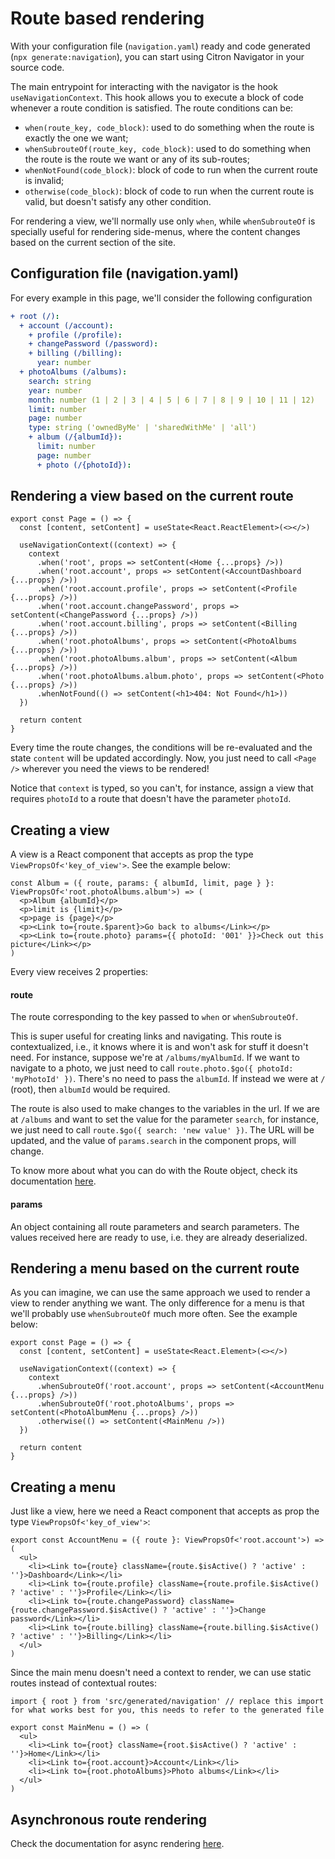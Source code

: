 # Route based rendering
With your configuration file (`navigation.yaml`) ready and code generated (`npx generate:navigation`), you can start using Citron Navigator
in your source code.

The main entrypoint for interacting with the navigator is the hook `useNavigationContext`. This hook allows you to execute a block of code
whenever a route condition is satisfied. The route conditions can be:

- `when(route_key, code_block)`: used to do something when the route is exactly the one we want;
- `whenSubrouteOf(route_key, code_block)`: used to do something when the route is the route we want or any of its sub-routes;
- `whenNotFound(code_block)`: block of code to run when the current route is invalid;
- `otherwise(code_block)`: block of code to run when the current route is valid, but doesn't satisfy any other condition.

For rendering a view, we'll normally use only `when`, while `whenSubrouteOf` is specially useful for rendering side-menus, where the content
changes based on the current section of the site.

## Configuration file (navigation.yaml)
For every example in this page, we'll consider the following configuration

```yaml
+ root (/):
  + account (/account):
    + profile (/profile):
    + changePassword (/password):
    + billing (/billing):
      year: number
  + photoAlbums (/albums):
    search: string
    year: number
    month: number (1 | 2 | 3 | 4 | 5 | 6 | 7 | 8 | 9 | 10 | 11 | 12)
    limit: number
    page: number
    type: string ('ownedByMe' | 'sharedWithMe' | 'all')
    + album (/{albumId}):
      limit: number
      page: number
      + photo (/{photoId}):
```

## Rendering a view based on the current route
```tsx
export const Page = () => {
  const [content, setContent] = useState<React.ReactElement>(<></>)
  
  useNavigationContext((context) => {
    context
      .when('root', props => setContent(<Home {...props} />))
      .when('root.account', props => setContent(<AccountDashboard {...props} />))
      .when('root.account.profile', props => setContent(<Profile {...props} />))
      .when('root.account.changePassword', props => setContent(<ChangePassword {...props} />))
      .when('root.account.billing', props => setContent(<Billing {...props} />))
      .when('root.photoAlbums', props => setContent(<PhotoAlbums {...props} />))
      .when('root.photoAlbums.album', props => setContent(<Album {...props} />))
      .when('root.photoAlbums.album.photo', props => setContent(<Photo {...props} />))
      .whenNotFound(() => setContent(<h1>404: Not Found</h1>))
  })

  return content
}
```

Every time the route changes, the conditions will be re-evaluated and the state `content` will be updated accordingly. Now, you just need
to call `<Page />` wherever you need the views to be rendered!

Notice that `context` is typed, so you can't, for instance, assign a view that requires `photoId` to a route that doesn't have the parameter
 `photoId`.

## Creating a view
A view is a React component that accepts as prop the type `ViewPropsOf<'key_of_view'>`. See the example below:

```tsx
const Album = ({ route, params: { albumId, limit, page } }: ViewPropsOf<'root.photoAlbums.album'>) => (
  <p>Album {albumId}</p>
  <p>limit is {limit}</p>
  <p>page is {page}</p>
  <p><Link to={route.$parent}>Go back to albums</Link></p>
  <p><Link to={route.photo} params={{ photoId: '001' }}>Check out this picture</Link></p>
)
```

Every view receives 2 properties:

#### route
The route corresponding to the key passed to `when` or `whenSubrouteOf`.

This is super useful for creating links and navigating. This route is contextualized, i.e., it knows where it is and won't ask for stuff it
doesn't need. For instance, suppose we're at `/albums/myAlbumId`. If we want to navigate to a photo, we just need to call
`route.photo.$go({ photoId: 'myPhotoId' })`. There's no need to pass the `albumId`. If instead we were at `/` (root), then `albumId` would
be required.

The route is also used to make changes to the variables in the url. If we are at `/albums` and want to set the value for the parameter
`search`, for instance, we just need to call `route.$go({ search: 'new value' })`. The URL will be updated, and the value of `params.search`
in the component props, will change.

To know more about what you can do with the Route object, check its documentation [here](route-object.md).

#### params
An object containing all route parameters and search parameters. The values received here are ready to use, i.e. they are already
deserialized.

## Rendering a menu based on the current route
As you can imagine, we can use the same approach we used to render a view to render anything we want. The only difference for a menu is that
we'll probably use `whenSubrouteOf` much more often. See the example below:

```tsx
export const Page = () => {
  const [content, setContent] = useState<React.Element>(<></>)
  
  useNavigationContext((context) => {
    context
      .whenSubrouteOf('root.account', props => setContent(<AccountMenu {...props} />))
      .whenSubrouteOf('root.photoAlbums', props => setContent(<PhotoAlbumMenu {...props} />))
      .otherwise(() => setContent(<MainMenu />))
  })

  return content
}
```

## Creating a menu
Just like a view, here we need a React component that accepts as prop the type `ViewPropsOf<'key_of_view'>`:

```tsx
export const AccountMenu = ({ route }: ViewPropsOf<'root.account'>) => (
  <ul>
    <li><Link to={route} className={route.$isActive() ? 'active' : ''}>Dashboard</Link></li>
    <li><Link to={route.profile} className={route.profile.$isActive() ? 'active' : ''}>Profile</Link></li>
    <li><Link to={route.changePassword} className={route.changePassword.$isActive() ? 'active' : ''}>Change password</Link></li>
    <li><Link to={route.billing} className={route.billing.$isActive() ? 'active' : ''}>Billing</Link></li>
  </ul>
)
```

Since the main menu doesn't need a context to render, we can use static routes instead of contextual routes:

```tsx
import { root } from 'src/generated/navigation' // replace this import for what works best for you, this needs to refer to the generated file

export const MainMenu = () => (
  <ul>
    <li><Link to={root} className={root.$isActive() ? 'active' : ''}>Home</Link></li>
    <li><Link to={root.account}>Account</Link></li>
    <li><Link to={root.photoAlbums}>Photo albums</Link></li>
  </ul>
)
```

## Asynchronous route rendering
Check the documentation for async rendering [here](async-route-rendering.md).
